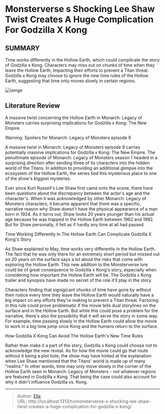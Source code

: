 # Monsterverse s Shocking Lee Shaw Twist Creates A Huge Complication For Godzilla X Kong


## SUMMARY 



  Time works differently in the Hollow Earth, which could complicate the story of Godzilla x Kong.   Characters may miss out on chunks of time when they leave the Hollow Earth, impacting their efforts to prevent a Titan threat.   Godzilla x Kong may choose to ignore the new time rules of the Hollow Earth, suggesting that time only moves slowly in certain regions.  

![iamge](https://static1.srcdn.com/wordpress/wp-content/uploads/2024/01/monsterverse-s-massive-lee-shaw-twist-creates-a-huge-challenge-for-godzilla-x-kong.jpg)

## Literature Review
A massive twist concerning the Hollow Earth in Monarch: Legacy of Monsters carries surprising implications for Godzilla x Kong: The New Empire.




Warning: Spoilers for Monarch: Legacy of Monsters episode 9 




A massive twist in Monarch: Legacy of Monsters episode 9 carries potentially massive implications for Godzilla x Kong: The New Empire. The penultimate episode of Monarch: Legacy of Monsters season 1 headed in a surprising direction after sending three of its characters into the hidden world of the Titans. In addition to providing an additional glimpse into the ecosystem of the Hollow Earth, the series tied this mysterious place to one of the show&#39;s biggest mysteries.

Ever since Kurt Russell&#39;s Lee Shaw first came onto the scene, there have been questions about the discrepancy between the actor&#39;s age and the character&#39;s. When it was acknowledged by other Monarch: Legacy of Monsters characters, it became apparent that there was a specific, narrative reason why Shaw doesn&#39;t have the physical appearance of a man born in 1924. As it turns out, Shaw looks 20 years younger than his actual age because he was trapped in the Hollow Earth between 1962 and 1982. But for Shaw personally, it felt as if hardly any time at all had passed.





 Time Working Differently In The Hollow Earth Can Complicate Godzilla X Kong&#39;s Story 
          

As Shaw explained to May, time works very differently in the Hollow Earth. The fact that he was only there for an extremely short period but missed out on 20 years on the surface says a lot about the risks that come with exploring the Hollow Earth. This new addition to the Monsterverse lore could be of great consequence to Godzilla x Kong&#39;s story, especially when considering how important the Hollow Earth will be. The Godzilla x Kong trailer and synopsis have made no secret of the role it&#39;ll play in the story.

Characters finding that signigicant chunks of time have gone by without their notice every time they leave the Hollow Earth would naturally have a big impact on any efforts they&#39;re making to prevent a Titan threat. Factoring in this rule could prove problematic if the movie tells dual storylines on the surface and in the Hollow Earth. But while this could pose a problem for the narrative, there&#39;s also the possibility that it will serve the story in some way. For example, time passing slowly in the Hollow Earth could allow the movie to work in a big time jump once Kong and the humans return to the surface.






 How Godzilla X Kong Can Avoid The Hollow Earth&#39;s New Time Rules 
          

Rather than make it a part of the story, Godzilla x Kong could choose not to acknowledge the new reveal. As for how the movie could go that route without it being a plot hole, the show may have hinted at the explanation when Lee Shaw mentioned that the Titans&#39; world is made up of many &#34;realms.&#34; In other words, time may only move slowly in the corner of the Hollow Earth seen in Monarch: Legacy of Monsters - not whatever regions are featured in Godzilla x Kong. That being the case could also account for why it didn&#39;t influence Godzilla vs. Kong.



---

> Author: [Ella](https://instagram.hk.cn/)  
> URL: http://localhost:1313/tv/monsterverse-s-shocking-lee-shaw-twist-creates-a-huge-complication-for-godzilla-x-kong/  

